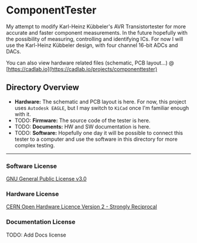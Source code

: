 # ComponentTester

My attempt to modify Karl-Heinz Kübbeler's AVR Transistortester for more accurate and faster component measurements. In the future hopefully with the possibility of measuring, controlling and identifying ICs. For now I will use the Karl-Heinz Kübbeler design, with four channel 16-bit ADCs and DACs.

You can also view hardware related files (schematic, PCB layout...) @ [https://cadlab.io](https://cadlab.io/projects/componenttester)

## Directory Overview

* __Hardware:__ The schematic and PCB layout is here. For now, this project uses `Autodesk EAGLE`, but I may switch to `KiCad` once I'm familiar enough with it.
* TODO: __Firmware:__ The source code of the tester is here.
* TODO: __Documents:__ HW and SW documentation is here.
* TODO: __Software:__ Hopefully one day it will be possible to connect this tester to a computer and use the software in this directory for more complex testing.

---

### Software License
[GNU General Public License v3.0](https://github.com/Just-Danuse/ComponentTester/blob/main/LICENSE)

### Hardware License
[CERN Open Hardware Licence Version 2 - Strongly Reciprocal](https://github.com/Just-Danuse/ComponentTester/blob/main/LICENSE_HARDWARE)

### Documentation License
TODO: Add Docs license
